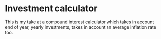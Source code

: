 # Investment calculator
 This is my take at a compound interest calculator which takes in account end of year, yearly investments, takes in account an average inflation rate too.

